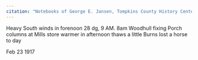 ```yaml
---
citation: "Notebooks of George E. Jansen, Tompkins County History Center" 
---
```

Heavy South winds in forenoon 28 dg, 9 AM. 8am Woodhull fixing Porch columns at Mills store warmer in afternoon thaws a little Burns lost a horse to day

Feb 23 1917
